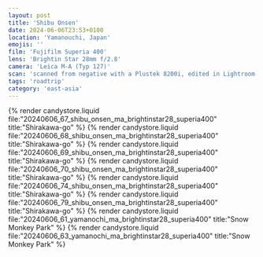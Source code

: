 ```yaml
---
layout: post
title: 'Shibu Onsen'
date: 2024-06-06T23:53+0100
location: 'Yamanouchi, Japan'
emojis: ''
film: 'Fujifilm Superia 400'
lens: 'Brightin Star 28mm f/2.8'
camera: 'Leica M-A (Typ 127)'
scan: 'scanned from negative with a Plustek 8200i, edited in Lightroom'
tags: 'roadtrip'
category: 'east-asia'
---
```


{% render candystore.liquid file:"20240606_67_shibu_onsen_ma_brightinstar28_superia400" title:"Shirakawa-go" %}
{% render candystore.liquid file:"20240606_68_shibu_onsen_ma_brightinstar28_superia400" title:"Shirakawa-go" %}
{% render candystore.liquid file:"20240606_69_shibu_onsen_ma_brightinstar28_superia400" title:"Shirakawa-go" %}
{% render candystore.liquid file:"20240606_70_shibu_onsen_ma_brightinstar28_superia400" title:"Shirakawa-go" %}
{% render candystore.liquid file:"20240606_74_shibu_onsen_ma_brightinstar28_superia400" title:"Shirakawa-go" %}
{% render candystore.liquid file:"20240606_79_shibu_onsen_ma_brightinstar28_superia400" title:"Shirakawa-go" %}
{% render candystore.liquid file:"20240606_61_yamanochi_ma_brightinstar28_superia400" title:"Snow Monkey Park" %}
{% render candystore.liquid file:"20240606_63_yamanochi_ma_brightinstar28_superia400" title:"Snow Monkey Park" %}